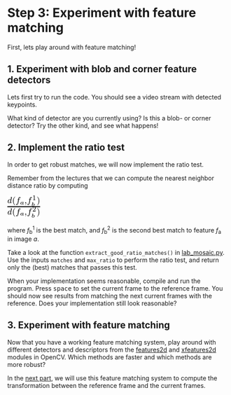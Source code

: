 # Step 3: Experiment with feature matching
First, lets play around with feature matching!

## 1. Experiment with blob and corner feature detectors
Lets first try to run the code. 
You should see a video stream with detected keypoints.

What kind of detector are you currently using? 
Is this a blob- or corner detector? 
Try the other kind, and see what happens!


## 2. Implement the ratio test
In order to get robust matches, we will now implement the ratio test.

Remember from the lectures that we can compute the nearest neighbor distance ratio by computing

![\frac{d(f_a,f_b^1)}{d(f_a,f_b^2)}](img/math_ratio-test.png)

where *f*<sub>b</sub><sup>1</sup> is the best match, and *f*<sub>b</sub><sup>2</sup> is the second best match to feature *f*<sub>a</sub> in image *a*.

Take a look at the function `extract_good_ratio_matches()` in [lab_mosaic.py](../lab_mosaic.py).
Use the inputs `matches` and `max_ratio` to perform the ratio test, and return only the (best) matches that passes this test.

When your implementation seems reasonable, compile and run the program. 
Press <kbd>space</kbd> to set the current frame to the reference frame. 
You should now see results from matching the next current frames with the reference. 
Does your implementation still look reasonable?

## 3. Experiment with feature matching
Now that you have a working feature matching system, play around with different detectors and descriptors from the [features2d] and [xfeatures2d] modules in OpenCV. 
Which methods are faster and which methods are more robust?

In the [next part](4-homography-estimation.md), we will use this feature matching system to compute the transformation between the reference frame and the current frames.

[features2d]:  https://docs.opencv.org/4.9.0/da/d9b/group__features2d.html
[xfeatures2d]: https://docs.opencv.org/4.9.0/d1/db4/group__xfeatures2d.html